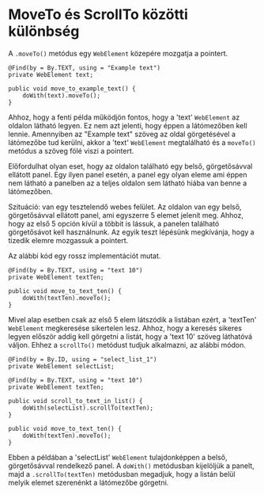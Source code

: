 # MoveTo és ScrollTo közötti különbség

A `.moveTo()` metódus egy `WebElement` közepére mozgatja a pointert. 

```
@Find(by = By.TEXT, using = "Example text")
private WebElement text;

public void move_to_example_text() {
	doWith(text).moveTo();
}
```

Ahhoz, hogy a fenti példa működjön fontos, hogy a 'text' `WebElement` az oldalon látható legyen. Ez nem azt jelenti, hogy éppen a látómezőben kell lennie. Amennyiben az "Example text" szöveg az oldal görgetésével a látómezőbe tud kerülni, akkor a 'text' `WebElement` megtalálható és a `moveTo()` metódus a szöveg fölé viszi a pointert.

Előfordulhat olyan eset, hogy az oldalon található egy belső, görgetősávval ellátott panel. Egy ilyen panel esetén, a panel egy olyan eleme ami éppen nem látható a panelben az a teljes oldalon sem látható hiába van benne a látómezőben. 

Szituáció: van egy tesztelendő webes felület. Az oldalon van egy belső, görgetősávval ellátott panel, ami egyszerre 5 elemet jelenít meg. Ahhoz, hogy az első 5 opción kívül a többit is lássuk, a panelen található görgetősávot kell használnunk. Az egyik teszt lépésünk megkívánja, hogy a tizedik elemre mozgassuk a pointert.

Az alábbi kód egy rossz implementációt mutat.

```
@Find(by = By.TEXT, using = "text 10")
private WebElement textTen;

public void move_to_text_ten() {
	doWith(textTen).moveTo();
}
```

Mivel alap esetben csak az első 5 elem látszódik a listában ezért, a 'textTen' `WebElement` megkeresése sikertelen lesz. Ahhoz, hogy a keresés sikeres legyen először addig kell görgetni a listát, hogy a 'text 10' szöveg láthatóvá váljon. Ehhez a `scrollTo()` metódust tudjuk alkalmazni, az alábbi módon.

```
@Find(by = By.ID, using = "select_list_1")
private WebElement selectList;

@Find(by = By.TEXT, using = "text 10")
private WebElement textTen;

public void scroll_to_text_in_list() {
    doWith(selectList).scrollTo(textTen);
}

public void move_to_text_ten() {
	doWith(textTen).moveTo();
}
```

Ebben a példában a 'selectList' `WebElement` tulajdonképpen a belső, görgetősávval rendelkező panel. A `doWith()` metódusban kijelöljük a panelt, majd a `.scrollTo(textTen)` metódusban megadjuk, hogy a listán belül melyik elemet szerenénkt a látómezőbe görgetni.  